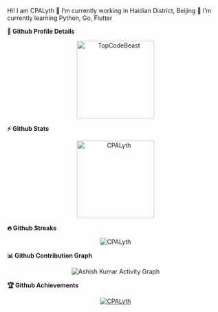 Hi! I am CPALyth
🔭 I’m currently working in Haidian District, Beijing
🌱 I’m currently learning Python, Go, Flutter
	

<summary><b>🔎 Github Profile Details</b></summary>

<p align="center"><img height="180em" src="https://github-profile-summary-cards.vercel.app/api/cards/profile-details?username=CPALyth&theme=github_dark" alt="TopCodeBeast" align = "center"/></p>



<summary><b>⚡ Github Stats</b></summary>

<p align="center"><img height="180em" src="https://github-readme-stats.vercel.app/api?username=CPALyth&hide_border=true&count_private=true&show_icons=true&theme=radical" alt="CPALyth" align = "center"/></p>



 <summary><b>🔥 Github Streaks</b></summary>

<p align="center"><img src="https://github-readme-streak-stats.herokuapp.com/?user=CPALyth&theme=black-ice&hide_border=true&stroke=0000&background=0D1117&ring=e05397&fire=e05397&currStreakLabel=e05397" alt="CPALyth" /></p>



<summary><b>📊 Github Contribution Graph</b></summary>

<p align="center"<a href="#"><img alt="Ashish Kumar Activity Graph" src="https://activity-graph.herokuapp.com/graph?username=CPALyth&bg_color=0D1117&color=e05397&line=e05397&point=FFFFFF&hide_border=true&" /></a></p>

<!-- </details>

<details>    -->

 <summary><b>🏆 Github Achievements</b></summary>

<p align="center"> <a href="https://github.com/TopCodeBeast"><img src="https://github-profile-trophy.vercel.app/?username=CPALyth&margin-w=5&theme=radical" alt="CPALyth" /></a> </p>



<br>
